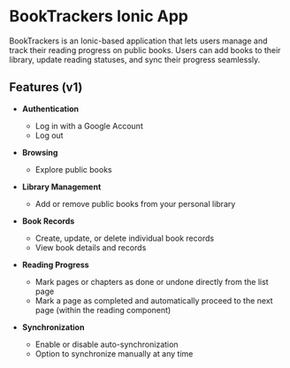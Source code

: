 # BookTrackers Ionic App

BookTrackers is an Ionic-based application that lets users manage and track their reading progress on public books. Users can add books to their library, update reading statuses, and sync their progress seamlessly.

## Features (v1)

- **Authentication**
  - Log in with a Google Account
  - Log out

- **Browsing**
  - Explore public books

- **Library Management**
  - Add or remove public books from your personal library

- **Book Records**
  - Create, update, or delete individual book records
  - View book details and records

- **Reading Progress**
  - Mark pages or chapters as done or undone directly from the list page
  - Mark a page as completed and automatically proceed to the next page (within the reading component)

- **Synchronization**
  - Enable or disable auto-synchronization
  - Option to synchronize manually at any time
